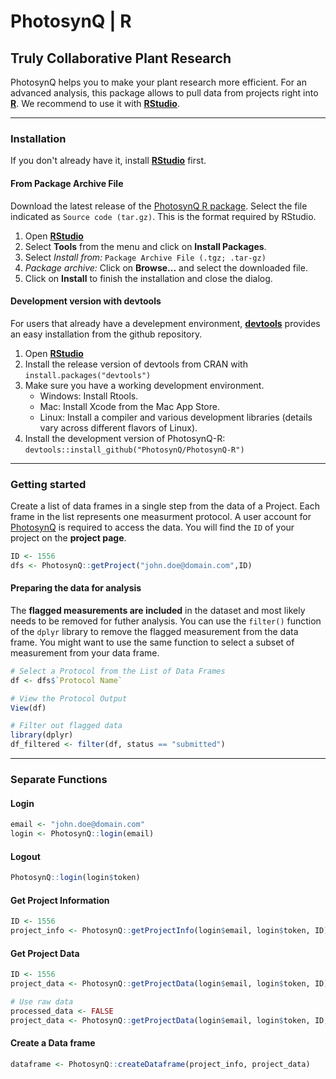 PhotosynQ | R
=====================

Truly Collaborative Plant Research
----------------------------------

PhotosynQ helps you to make your plant research more efficient. For an advanced analysis, this package allows to pull data from projects right into **[R]**. We recommend to use it with **[RStudio]**.

***

### Installation
If you don't already have it, install **[RStudio]** first. 
 
#### From Package Archive File
Download the latest release of the [PhotosynQ R package]. Select the file indicated as `Source code (tar.gz)`. This is the format required by RStudio.
1. Open **[RStudio]**
2. Select **Tools** from the menu and click on **Install Packages**.
3. Select *Install from:* `Package Archive File (.tgz; .tar-gz)`
4. *Package archive:* Click on **Browse...** and select the downloaded file.
5. Click on **Install** to finish the installation and close the dialog.

#### Development version with devtools
For users that already have a develepment environment, **[devtools]** provides an easy installation from the github repository.
1. Open **[RStudio]**
2. Install the release version of devtools from CRAN with `install.packages("devtools")`
3. Make sure you have a working development environment.
    + Windows: Install Rtools.
    + Mac: Install Xcode from the Mac App Store.
    + Linux: Install a compiler and various development libraries (details vary across different flavors of Linux).
4. Install the development version of PhotosynQ-R:
`devtools::install_github("PhotosynQ/PhotosynQ-R")`

***

### Getting started
Create a list of data frames in a single step from the data of a Project. Each frame in the list represents one measurment protocol. A user account for [PhotosynQ] is required to access the data. You will find the `ID` of your project on the **project page**.

```R
ID <- 1556
dfs <- PhotosynQ::getProject("john.doe@domain.com",ID)
```

#### Preparing the data for analysis
The **flagged measurements are included** in the dataset and most likely needs to be removed for futher analysis. You can use the `filter()` function of the `dplyr` library to remove the flagged measurement from the data frame. You might want to use the same function to select a subset of measurement from your data frame.

```R
# Select a Protocol from the List of Data Frames
df <- dfs$`Protocol Name`

# View the Protocol Output
View(df)

# Filter out flagged data
library(dplyr)
df_filtered <- filter(df, status == "submitted")
```

***

### Separate Functions

#### Login
```R
email <- "john.doe@domain.com"
login <- PhotosynQ::login(email)
```

#### Logout
```R
PhotosynQ::login(login$token)
```

#### Get Project Information
```R
ID <- 1556
project_info <- PhotosynQ::getProjectInfo(login$email, login$token, ID)
```

#### Get Project Data
```R
ID <- 1556
project_data <- PhotosynQ::getProjectData(login$email, login$token, ID)

# Use raw data
processed_data <- FALSE
project_data <- PhotosynQ::getProjectData(login$email, login$token, ID, processed_data)
```

#### Create a Data frame
```R
dataframe <- PhotosynQ::createDataframe(project_info, project_data)
```

[PhotosynQ]: https://photosynq.org "PhotosynQ"

[PhotosynQ R package]: https://github.com/Photosynq/PhotosynQ-R/releases "PhotosynQ R package (Latest Release)"

[R]: https://www.r-project.org "R-Project"

[RStudio]: https://www.rstudio.com "RStudio"

[devtools]: https://github.com/hadley/devtools "devtools"
